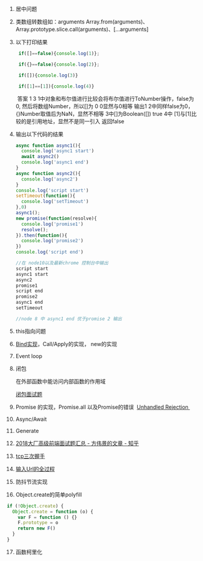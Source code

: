 1. 居中问题

2. 类数组转数组如：arguments
   Array.from(arguments)、 Array.prototype.slice.call(arguments)、[...arguments]

3. 以下打印结果

   ```javascript
    if([]==false){console.log(1)};

    if({}==false){console.log(2)};

    if([]){console.log(3)}

    if([1]==[1]){console.log(4)}

   ```

   ​
   答案 1 3 
   1中对象和布尔值进行比较会将布尔值进行ToNumber操作，false为0, 然后将数组Number，所以[]为 0  0显然与0相等 输出1
   2中同样false为0，{}Number取值后为NaN，显然不相等
   3中[]为Boolean([]) true
   4中 [1]与[1]比较的是引用地址，显然不是同一引入 返回false

4. 输出以下代码的结果

   ```javascript
   async function async1(){
     console.log('async1 start')
     await async2()
     console.log('async1 end')
   }
   async function async2(){
     console.log('async2')
   }
   console.log('script start')
   setTimeout(function(){
     console.log('setTimeout') 
   },0)  
   async1();
   new promise(function(resolve){
     console.log('promise1')
     resolve();
   }).then(function(){
     console.log('promise2')
   })
   console.log('script end')

   //在 node10以及最新chrome 控制台中输出
   script start 
   async1 start 
   async2
   promise1
   script end
   promise2
   async1 end
   setTimeout

   //node 8 中 async1 end 优于promise 2 输出
   ```


5. this指向问题

6. [Bind实现](./bind.md)，Call/Apply的实现， new的实现

7. Event loop

8. 闭包 

   在外部函数中能访问内部函数的作用域

   [闭包面试题](https://juejin.im/post/58cf180b0ce4630057d6727c)

9. Promise 的实现，Promise.all 以及Promise的错误  [Unhandled Rejection ](https://nodejs.org/api/process.html#process_event_unhandledrejection)

10. Async/Await

11. Generate

12. [2018大厂高级前端面试题汇总 - 方伟景的文章 - 知乎](https://zhuanlan.zhihu.com/p/48827292)

13. [tcp三次握手](https://github.com/jawil/blog/issues/14)

14. [输入Url的全过程](https://www.zhihu.com/question/34873227/answer/518086565)

15. 防抖节流实现

16. Object.create的简单polyfill

   ```javascript
   if (!Object.create) {
     Object.create = function (o) {
       var F = function () {}
       F.prototype = o
       return new F()
     }
   }
   ```

17. 函数柯里化 
